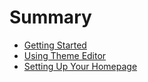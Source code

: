 # Summary

* [Getting Started](README.md)
* [Using Theme Editor ](chapter1.md)
* [Setting Up Your Homepage](setting-up-your-homepage.md)

